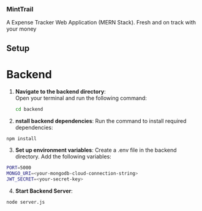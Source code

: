 ### MintTrail
A Expense Tracker Web Application (MERN Stack).   Fresh and on track with your money

## Setup  

# Backend  

1. **Navigate to the backend directory**:  
   Open your terminal and run the following command:
   ```bash
   cd backend
   ```
   
2. **nstall backend dependencies**:
Run the command to install required dependencies:

``` bash
npm install
```
3. **Set up environment variables**:
Create a .env file in the backend directory.
Add the following variables:
``` bash
PORT=5000
MONGO_URI=<your-mongodb-cloud-connection-string>
JWT_SECRET=<your-secret-key>
```
4. **Start Backend Server**:
```bash
node server.js
```
